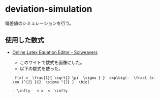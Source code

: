 deviation-simulation
====
偏差値のシミュレーションを行う。


使用した数式
----

- [Online Latex Equation Editor - Sciweavers](http://www.sciweavers.org/free-online-latex-equation-editor) 
    - このサイトで数式を画像にした。
    - 以下の数式を使った。

    ```
     f(x) =  \frac{1}{ \sqrt{2 \pi  \sigma } }  exp\big(-  \frac{ (x- \mu )^{2} }{2  \sigma ^{2} }  \big)
    ```

    ```
    - \infty   < x  <  \infty 
    ```

